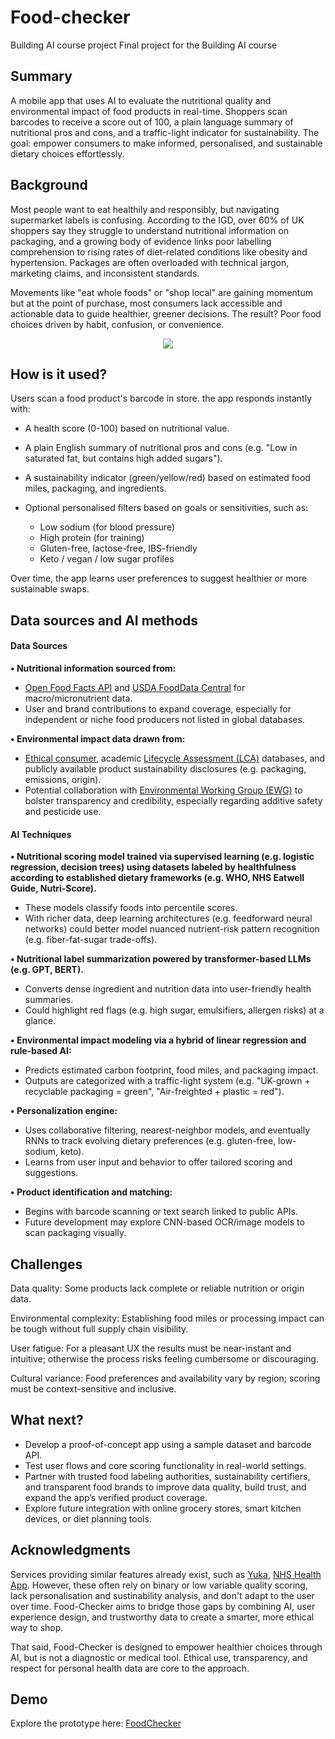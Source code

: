 # Food-checker
Building AI course project
Final project for the Building AI course

## Summary
A mobile app that uses AI to evaluate the nutritional quality and environmental impact of food products in real-time. Shoppers scan barcodes to receive a score out of 100, a plain language summary of nutritional pros and cons, and a traffic-light indicator for sustainability. The goal: empower consumers to make informed, personalised, and sustainable dietary choices effortlessly.

## Background
Most people want to eat healthily and responsibly, but navigating supermarket labels is confusing. According to the IGD, over 60% of UK shoppers say they struggle to understand nutritional information on packaging, and a growing body of evidence links poor labelling comprehension to rising rates of diet-related conditions like obesity and hypertension. Packages are often overloaded with technical jargon, marketing claims, and inconsistent standards.

Movements like "eat whole foods" or "shop local" are gaining momentum but at the point of purchase, most consumers lack accessible and actionable data to guide healthier, greener decisions. The result? Poor food choices driven by habit, confusion, or convenience.

<p align="center">
  <img src="https://github.com/user-attachments/assets/00d6c664-a002-4ff0-bf26-38779c0e0d98"width:100%; max-width:none;" />
</p>

## How is it used?
Users scan a food product's barcode in store. the app responds instantly with:
 - A health score (0-100) based on nutritional value.
 - A plain English summary of nutritional pros and cons (e.g. "Low in saturated fat, but contains high added sugars").
 - A sustainability indicator (green/yellow/red) based on estimated food miles, packaging, and ingredients.
 - Optional personalised filters based on goals or sensitivities, such as:
  
    - Low sodium (for blood pressure)  
    - High protein (for training)  
    - Gluten-free, lactose-free, IBS-friendly  
    - Keto / vegan / low sugar profiles

Over time, the app learns user preferences to suggest healthier or more sustainable swaps.

## Data sources and AI methods
####  **Data Sources**
**• Nutritional information sourced from:**
 - [Open Food Facts API](https://static.openfoodfacts.org/data/openfoodfacts-mongodbdump.gz) and [USDA FoodData Central](https://www.usda.gov/) for macro/micronutrient data.
 - User and brand contributions to expand coverage, especially for independent or niche food producers not listed in global databases.

**• Environmental impact data drawn from:**
 - [Ethical consumer](https://www.ethicalconsumer.org/), academic [Lifecycle Assessment (LCA)](https://ecochain.com/) databases, and publicly available product sustainability disclosures (e.g. packaging, emissions, origin).
 - Potential collaboration with [Environmental Working Group (EWG)](https://www.ewg.org/) to bolster transparency and credibility, especially regarding additive safety and pesticide use.

####  **AI Techniques**
**• Nutritional scoring model trained via supervised learning (e.g. logistic regression, decision trees) using datasets labeled by healthfulness according to established dietary frameworks (e.g. WHO, NHS Eatwell Guide, Nutri-Score).**
 - These models classify foods into percentile scores.
 - With richer data, deep learning architectures (e.g. feedforward neural networks) could better model nuanced nutrient-risk pattern recognition (e.g. fiber-fat-sugar trade-offs).

**• Nutritional label summarization powered by transformer-based LLMs (e.g. GPT, BERT).**
 - Converts dense ingredient and nutrition data into user-friendly health summaries.
 - Could highlight red flags (e.g. high sugar, emulsifiers, allergen risks) at a glance.

**• Environmental impact modeling via a hybrid of linear regression and rule-based AI:**
 - Predicts estimated carbon footprint, food miles, and packaging impact.
 - Outputs are categorized with a traffic-light system (e.g. "UK-grown + recyclable packaging = green", "Air-freighted + plastic = red").

**• Personalization engine:**
 - Uses collaborative filtering, nearest-neighbor models, and eventually RNNs to track evolving dietary preferences (e.g. gluten-free, low-sodium, keto).
 - Learns from user input and behavior to offer tailored scoring and suggestions.

**• Product identification and matching:**
 - Begins with barcode scanning or text search linked to public APIs.
 - Future development may explore CNN-based OCR/image models to scan packaging visually.

## Challenges
Data quality: Some products lack complete or reliable nutrition or origin data.

Environmental complexity: Establishing food miles or processing impact can be tough without full supply chain visibility.

User fatigue: For a pleasant UX the results must be near-instant and intuitive; otherwise the process risks feeling cumbersome or discouraging.

Cultural variance: Food preferences and availability vary by region; scoring must be context-sensitive and inclusive. 

## What next?
 - Develop a proof-of-concept app using a sample dataset and barcode API.
 - Test user flows and core scoring functionality in real-world settings.
 - Partner with trusted food labeling authorities, sustainability certifiers, and transparent food brands to improve data quality, build trust, and expand the app’s verified product coverage.
 - Explore future integration with online grocery stores, smart kitchen devices, or diet planning tools.

## Acknowledgments
Services providing similar features already exist, such as [Yuka](https://yuka.io/en/), [NHS Health App](https://apps.apple.com/gb/app/nhs-food-scanner/id1182946415). However, these often rely on binary or low variable quality scoring, lack personalisation and sustinability analysis, and don't adapt to the user over time. Food-Checker aims to bridge those gaps by combining AI, user experience design, and trustworthy data to create a smarter, more ethical way to shop.

That said, Food-Checker is designed to empower healthier choices through AI, but is not a diagnostic or medical tool. Ethical use, transparency, and respect for personal health data are core to the approach.

## Demo
Explore the prototype here: [FoodChecker](https://foodchecker.lovable.app/)
